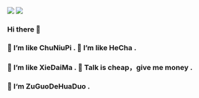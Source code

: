 <div>
<img  src="https://github-readme-stats.vercel.app/api?username=X-Mars&show_icons=true&icon_color=CE1D2D&text_color=718096&bg_color=ffffff&hide_title=true" />
<img  src="https://github-readme-stats.vercel.app/api/top-langs/?username=X-Mars&layout=compact&text_color=718096&bg_color=ffffff" />
</div>

### Hi there 👋



### 🤔 I’m like ChuNiuPi .   🤔 I’m like HeCha .  
### 🤔 I’m like XieDaiMa .   🤔 Talk is cheap，give me money . 
### 🌹 I‘m ZuGuoDeHuaDuo .

<!--
**X-Mars/X-Mars** is a ✨ _special_ ✨ repository because its `README.md` (this file) appears on your GitHub profile.

Here are some ideas to get you started:

- 🔭 I’m currently working on ...
- 🌱 I’m currently learning ...
- 👯 I’m looking to collaborate on ...
- 🤔 I’m looking for help with ...
- 💬 Ask me about ...
- 📫 How to reach me: ...
- 😄 Pronouns: ...
- ⚡ Fun fact: ...
-->
